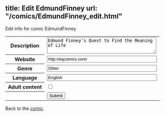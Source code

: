 title: Edit EdmundFinney
url: "/comics/EdmundFinney_edit.html"
---
Edit info for comic EdmundFinney

<form name="comic" action="http://gaepostmail.appspot.com/comic/" method="post">
<table class="comicinfo">
<tr>
<th>Description</th><td><textarea name="description" cols="40" rows="3">Edmund Finney's Quest to Find the Meaning of Life</textarea></td>
</tr>
<tr>
<th>Website</th><td><input type="text" name="url" value="http://eqcomics.com/" size="40"/></td>
</tr>
<tr>
<th>Genre</th><td><input type="text" name="genre" value="Other" size="40"/></td>
</tr>
<tr>
<th>Language</th><td><input type="text" name="language" value="English" size="40"/></td>
</tr>
<tr>
<th>Adult content</th><td><input type="checkbox" name="adult" value="adult" /></td>
</tr>
<tr>
<th></th><td>
<input type="hidden" name="comic" value="EdmundFinney" />
<input type="submit" name="submit" value="Submit" />
</td>
</tr>
</table>
</form>

Back to the [comic](EdmundFinney.html).
